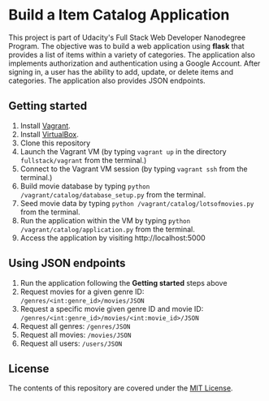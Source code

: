 # Build a Item Catalog Application
This project is part of Udacity's Full Stack Web Developer Nanodegree Program.
The objective was to build a web application using **flask** that provides a list of items within a variety of categories. The application also implements authorization and authentication using a Google Account. After signing in, a user has the ability to add, update, or delete items and categories. The application also provides JSON endpoints.

## Getting started
1. Install [Vagrant](https://www.vagrantup.com/).
2. Install [VirtualBox](https://www.virtualbox.org/).
3. Clone this repository
4. Launch the Vagrant VM (by typing ```vagrant up``` in the directory ```fullstack/vagrant``` from the terminal.)
5. Connect to the Vagrant VM session (by typing ```vagrant ssh``` from the terminal.)
6. Build movie database by typing ```python /vagrant/catalog/database_setup.py``` from the terminal.
7. Seed movie data by typing ```python /vagrant/catalog/lotsofmovies.py``` from the terminal.
8. Run the application within the VM by typing ```python /vagrant/catalog/application.py``` from the terminal.
9. Access the application by visiting http://localhost:5000

## Using JSON endpoints
1. Run the application following the **Getting started** steps above
2. Request movies for a given genre ID: ```/genres/<int:genre_id>/movies/JSON```
3. Request a specific movie given genre ID and movie ID: ```/genres/<int:genre_id>/movies/<int:movie_id>/JSON```
4. Request all genres: ```/genres/JSON```
5. Request all movies: ```/movies/JSON```
6. Request all users: ```/users/JSON```

## License
The contents of this repository are covered under the [MIT License](https://opensource.org/licenses/MIT).

